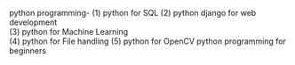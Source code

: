 python programming-
(1) python  for SQL
(2) python django for web development           
(3) python for Machine Learning       
(4) python for File handling
(5) python for OpenCV python programming for beginners
